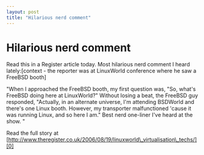 ```yaml
---
layout: post
title: "Hilarious nerd comment"
---
```

Hilarious nerd comment
===
Read this in a Register article today. Most hilarious nerd comment I heard lately:\[context - the reporter was at LinuxWorld conference where he saw a FreeBSD booth\]  
  
"When I approached the FreeBSD booth, my first question was, "So, what's FreeBSD doing here at LinuxWorld?" Without losing a beat, the FreeBSD guy responded, "Actually, in an alternate universe, I'm attending BSDWorld and there's one Linux booth. However, my transporter malfunctioned 'cause it was running Linux, and so here I am." Best nerd one-liner I've heard at the show. "  
  
Read the full story at [http://www.theregister.co.uk/2006/08/19/linuxworld\_virtualisation\_techs/][0]  
  


[0]: http://www.theregister.co.uk/2006/08/19/linuxworld_virtualisation_techs/
